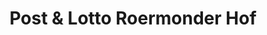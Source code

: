 ---
title: "Post & Lotto Roermonder Hof"
url: /moenchengladbach/post-und-lotto-roermonder-hof/
shop: Kiosk
---
